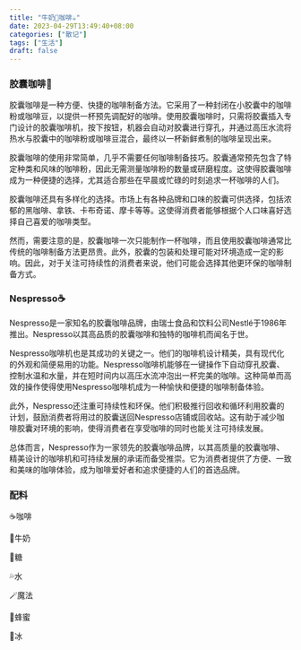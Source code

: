 ```yaml
---
title: "牛奶🥛咖啡☕️"
date: 2023-04-29T13:49:40+08:00
categories: ["散记"]
tags: ["生活"]
draft: false
---
```


### 胶囊咖啡💊

胶囊咖啡是一种方便、快捷的咖啡制备方法。它采用了一种封闭在小胶囊中的咖啡粉或咖啡豆，以提供一杯预先调配好的咖啡。使用胶囊咖啡时，只需将胶囊插入专门设计的胶囊咖啡机，按下按钮，机器会自动对胶囊进行穿孔，并通过高压水流将热水与胶囊中的咖啡粉或咖啡豆混合，最终以一杯新鲜煮制的咖啡呈现出来。

胶囊咖啡的使用非常简单，几乎不需要任何咖啡制备技巧。胶囊通常预先包含了特定种类和风味的咖啡粉，因此无需测量咖啡粉的数量或研磨程度。这使得胶囊咖啡成为一种便捷的选择，尤其适合那些在早晨或忙碌的时刻追求一杯咖啡的人们。

胶囊咖啡还具有多样化的选择。市场上有各种品牌和口味的胶囊可供选择，包括浓郁的黑咖啡、拿铁、卡布奇诺、摩卡等等。这使得消费者能够根据个人口味喜好选择自己喜爱的咖啡类型。

然而，需要注意的是，胶囊咖啡一次只能制作一杯咖啡，而且使用胶囊咖啡通常比传统的咖啡制备方法更昂贵。此外，胶囊的包装和处理可能对环境造成一定的影响。因此，对于关注可持续性的消费者来说，他们可能会选择其他更环保的咖啡制备方式。

### Nespresso☕️

Nespresso是一家知名的胶囊咖啡品牌，由瑞士食品和饮料公司Nestlé于1986年推出。Nespresso以其高品质的胶囊咖啡和独特的咖啡机而闻名于世。

Nespresso咖啡机也是其成功的关键之一。他们的咖啡机设计精美，具有现代化的外观和简便易用的功能。Nespresso咖啡机能够在一键操作下自动穿孔胶囊、控制水温和水量，并在短时间内以高压水流冲泡出一杯完美的咖啡。这种简单而高效的操作使得使用Nespresso咖啡机成为一种愉快和便捷的咖啡制备体验。

此外，Nespresso还注重可持续性和环保。他们积极推行回收和循环利用胶囊的计划，鼓励消费者将用过的胶囊送回Nespresso店铺或回收站。这有助于减少咖啡胶囊对环境的影响，使得消费者在享受咖啡的同时也能关注可持续发展。

总体而言，Nespresso作为一家领先的胶囊咖啡品牌，以其高质量的胶囊咖啡、精美设计的咖啡机和可持续发展的承诺而备受推崇。它为消费者提供了方便、一致和美味的咖啡体验，成为咖啡爱好者和追求便捷的人们的首选品牌。

### 配料

☕️咖啡

🥛牛奶

🍬糖

💦水

🪄魔法

🐝蜂蜜

🧊冰
